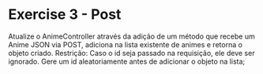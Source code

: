 # Exercise 3 - Post
Atualize o AnimeController através da adição de um método que recebe um Anime JSON via POST, adiciona na lista existente de animes e retorna o objeto criado. Restrição: Caso o id seja passado na requisição, ele deve ser ignorado. Gere um id aleatoriamente antes de adicionar o objeto na lista;